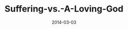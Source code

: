 ---
layout: music 
title: "Suffering-vs.-A-Loving-God"
series: "Heavyweights 2"
date: 2014-03-03 
description: "If God is so loving, why is there suffering in the world?"
audio: "http://www.crossroads.net/players/media/hq/heavyweights2_wk4.mp3"
audio-duration: "56:39"
src: "http://www.crossroads.net/players/media/mediumHz/190x110HeavyWeights14.jpg"
---